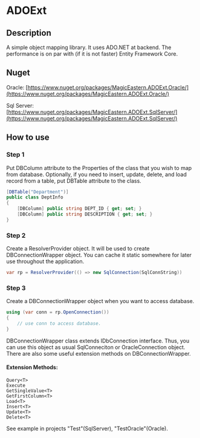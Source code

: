 # ADOExt

## Description
A simple object mapping library. It uses ADO.NET at backend. The performance is on par with (if it is not faster) Entity Framework Core.


## Nuget
Oracle: [https://www.nuget.org/packages/MagicEastern.ADOExt.Oracle/](https://www.nuget.org/packages/MagicEastern.ADOExt.Oracle/)

Sql Server: [https://www.nuget.org/packages/MagicEastern.ADOExt.SqlServer/](https://www.nuget.org/packages/MagicEastern.ADOExt.SqlServer/)


## How to use
### Step 1
Put DBColumn attribute to the Properties of the class that you wish to map from database. Optionally, if you need to insert, update, delete, and load record from a table, put DBTable attribute to the class.
```c#
[DBTable("Department")]
public class DeptInfo
{
	[DBColumn] public string DEPT_ID { get; set; }
	[DBColumn] public string DESCRIPTION { get; set; }
}
```

### Step 2
Create a ResolverProvider object. It will be used to create DBConnectionWrapper object. You can cache it static somewhere for later use throughout the application. 
```c#
var rp = ResolverProvider(() => new SqlConnection(SqlConnString))
```

### Step 3
Create a DBConnectionWrapper object when you want to access database.
```c#
using (var conn = rp.OpenConnection())
{
	// use conn to access database.
}
```
DBConnectionWrapper class extends IDbConnection interface. Thus, you can use this object as usual SqlConneciton or OracleConnection object. There are also some useful extension methods on DBConnectionWrapper.
#### Extension Methods:
```
Query<T>
Execute
GetSingleValue<T>
GetFirstColumn<T>
Load<T>
Insert<T>
Update<T>
Delete<T>
 ```
 See example in projects "Test"(SqlServer), "TestOracle"(Oracle).

